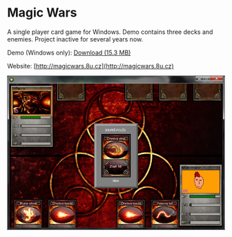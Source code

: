 # Magic Wars

A single player card game for Windows. Demo contains three decks and enemies. Project inactive for several years now.

Demo (Windows only): [Download (15.3 MB)](http://files.matronator.com/magicwarsdemo.zip)

Website: [http://magicwars.8u.cz](http://magicwars.8u.cz)

![Magic Wars preview](techProjects/magicwars.jpg "Preview")
